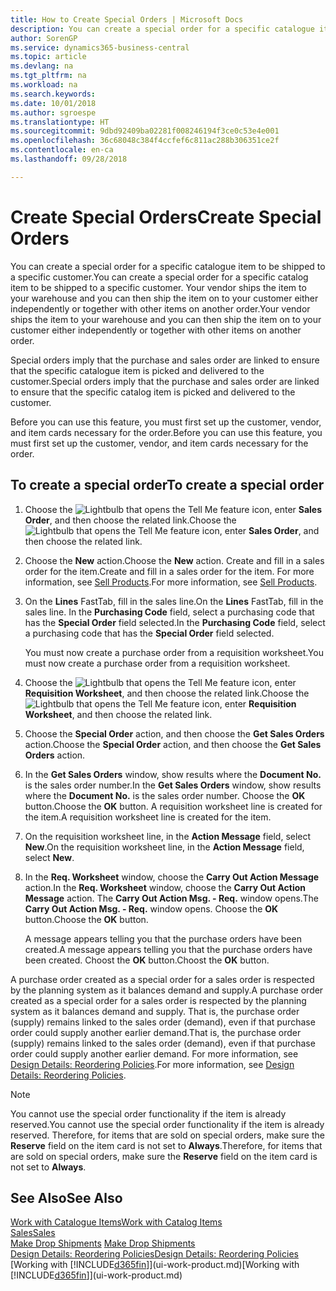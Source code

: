 ```yaml
---
title: How to Create Special Orders | Microsoft Docs
description: You can create a special order for a specific catalogue item to be shipped to a specific customer. Your vendor ships the item to your warehouse and you can then ship the item on to your customer either independently or together with other items on another order.
author: SorenGP
ms.service: dynamics365-business-central
ms.topic: article
ms.devlang: na
ms.tgt_pltfrm: na
ms.workload: na
ms.search.keywords: 
ms.date: 10/01/2018
ms.author: sgroespe
ms.translationtype: HT
ms.sourcegitcommit: 9dbd92409ba02281f008246194f3ce0c53e4e001
ms.openlocfilehash: 36c68048c384f4ccfef6c811ac288b306351ce2f
ms.contentlocale: en-ca
ms.lasthandoff: 09/28/2018

---
```

# <a name="create-special-orders"></a><span data-ttu-id="73901-104">Create Special Orders</span><span class="sxs-lookup"><span data-stu-id="73901-104">Create Special Orders</span></span>
<span data-ttu-id="73901-105">You can create a special order for a specific catalogue item to be shipped to a specific customer.</span><span class="sxs-lookup"><span data-stu-id="73901-105">You can create a special order for a specific catalog item to be shipped to a specific customer.</span></span> <span data-ttu-id="73901-106">Your vendor ships the item to your warehouse and you can then ship the item on to your customer either independently or together with other items on another order.</span><span class="sxs-lookup"><span data-stu-id="73901-106">Your vendor ships the item to your warehouse and you can then ship the item on to your customer either independently or together with other items on another order.</span></span>  

<span data-ttu-id="73901-107">Special orders imply that the purchase and sales order are linked to ensure that the specific catalogue item is picked and delivered to the customer.</span><span class="sxs-lookup"><span data-stu-id="73901-107">Special orders imply that the purchase and sales order are linked to ensure that the specific catalog item is picked and delivered to the customer.</span></span>  

<span data-ttu-id="73901-108">Before you can use this feature, you must first set up the customer, vendor, and item cards necessary for the order.</span><span class="sxs-lookup"><span data-stu-id="73901-108">Before you can use this feature, you must first set up the customer, vendor, and item cards necessary for the order.</span></span>  

## <a name="to-create-a-special-order"></a><span data-ttu-id="73901-109">To create a special order</span><span class="sxs-lookup"><span data-stu-id="73901-109">To create a special order</span></span>  
1.  <span data-ttu-id="73901-110">Choose the ![Lightbulb that opens the Tell Me feature](media/ui-search/search_small.png "Tell me what you want to do") icon, enter **Sales Order**, and then choose the related link.</span><span class="sxs-lookup"><span data-stu-id="73901-110">Choose the ![Lightbulb that opens the Tell Me feature](media/ui-search/search_small.png "Tell me what you want to do") icon, enter **Sales Order**, and then choose the related link.</span></span>  
2. <span data-ttu-id="73901-111">Choose the **New** action.</span><span class="sxs-lookup"><span data-stu-id="73901-111">Choose the **New** action.</span></span> <span data-ttu-id="73901-112">Create and fill in a  sales order for the item.</span><span class="sxs-lookup"><span data-stu-id="73901-112">Create and fill in a  sales order for the item.</span></span> <span data-ttu-id="73901-113">For more information, see [Sell Products](sales-how-sell-products.md).</span><span class="sxs-lookup"><span data-stu-id="73901-113">For more information, see [Sell Products](sales-how-sell-products.md).</span></span>
3.  <span data-ttu-id="73901-114">On the **Lines** FastTab, fill in the sales line.</span><span class="sxs-lookup"><span data-stu-id="73901-114">On the **Lines** FastTab, fill in the sales line.</span></span> <span data-ttu-id="73901-115">In the **Purchasing Code** field, select a purchasing code that has the **Special Order** field selected.</span><span class="sxs-lookup"><span data-stu-id="73901-115">In the **Purchasing Code** field, select a purchasing code that has the **Special Order** field selected.</span></span>

    <span data-ttu-id="73901-116">You must now create a purchase order from a requisition worksheet.</span><span class="sxs-lookup"><span data-stu-id="73901-116">You must now create a purchase order from a requisition worksheet.</span></span>  
4. <span data-ttu-id="73901-117">Choose the ![Lightbulb that opens the Tell Me feature](media/ui-search/search_small.png "Tell me what you want to do") icon, enter **Requisition Worksheet**, and then choose the related link.</span><span class="sxs-lookup"><span data-stu-id="73901-117">Choose the ![Lightbulb that opens the Tell Me feature](media/ui-search/search_small.png "Tell me what you want to do") icon, enter **Requisition Worksheet**, and then choose the related link.</span></span>  
5. <span data-ttu-id="73901-118">Choose the **Special Order** action, and then choose the **Get Sales Orders** action.</span><span class="sxs-lookup"><span data-stu-id="73901-118">Choose the **Special Order** action, and then choose the **Get Sales Orders** action.</span></span>  
6.  <span data-ttu-id="73901-119">In the **Get Sales Orders** window, show results where the **Document No.** is the sales order number.</span><span class="sxs-lookup"><span data-stu-id="73901-119">In the **Get Sales Orders** window, show results where the **Document No.** is the sales order number.</span></span> <span data-ttu-id="73901-120">Choose the **OK** button.</span><span class="sxs-lookup"><span data-stu-id="73901-120">Choose the **OK** button.</span></span> <span data-ttu-id="73901-121">A requisition worksheet line is created for the item.</span><span class="sxs-lookup"><span data-stu-id="73901-121">A requisition worksheet line is created for the item.</span></span>  
7.  <span data-ttu-id="73901-122">On the requisition worksheet line, in the **Action Message** field, select **New**.</span><span class="sxs-lookup"><span data-stu-id="73901-122">On the requisition worksheet line, in the **Action Message** field, select **New**.</span></span>  
8.  <span data-ttu-id="73901-123">In the **Req. Worksheet** window, choose the **Carry Out Action Message** action.</span><span class="sxs-lookup"><span data-stu-id="73901-123">In the **Req. Worksheet** window, choose the **Carry Out Action Message** action.</span></span> <span data-ttu-id="73901-124">The **Carry Out Action Msg. - Req.** window opens.</span><span class="sxs-lookup"><span data-stu-id="73901-124">The **Carry Out Action Msg. - Req.** window opens.</span></span> <span data-ttu-id="73901-125">Choose the **OK** button.</span><span class="sxs-lookup"><span data-stu-id="73901-125">Choose the **OK** button.</span></span>  

    <span data-ttu-id="73901-126">A message appears telling you that the purchase orders have been created.</span><span class="sxs-lookup"><span data-stu-id="73901-126">A message appears telling you that the purchase orders have been created.</span></span> <span data-ttu-id="73901-127">Choost the **OK** button.</span><span class="sxs-lookup"><span data-stu-id="73901-127">Choost the **OK** button.</span></span>  

<span data-ttu-id="73901-128">A purchase order created as a special order for a sales order is respected by the planning system as it balances demand and supply.</span><span class="sxs-lookup"><span data-stu-id="73901-128">A purchase order created as a special order for a sales order is respected by the planning system as it balances demand and supply.</span></span> <span data-ttu-id="73901-129">That is, the purchase order (supply) remains linked to the sales order (demand), even if that purchase order could supply another earlier demand.</span><span class="sxs-lookup"><span data-stu-id="73901-129">That is, the purchase order (supply) remains linked to the sales order (demand), even if that purchase order could supply another earlier demand.</span></span> <span data-ttu-id="73901-130">For more information, see [Design Details: Reordering Policies](design-details-reservation-order-tracking-and-action-messaging.md).</span><span class="sxs-lookup"><span data-stu-id="73901-130">For more information, see [Design Details: Reordering Policies](design-details-reservation-order-tracking-and-action-messaging.md).</span></span>  

> [!NOTE]  
>  <span data-ttu-id="73901-131">You cannot use the special order functionality if the item is already reserved.</span><span class="sxs-lookup"><span data-stu-id="73901-131">You cannot use the special order functionality if the item is already reserved.</span></span> <span data-ttu-id="73901-132">Therefore, for items that are sold on special orders, make sure the **Reserve** field on the item card is not set to **Always**.</span><span class="sxs-lookup"><span data-stu-id="73901-132">Therefore, for items that are sold on special orders, make sure the **Reserve** field on the item card is not set to **Always**.</span></span>  

## <a name="see-also"></a><span data-ttu-id="73901-133">See Also</span><span class="sxs-lookup"><span data-stu-id="73901-133">See Also</span></span>  
[<span data-ttu-id="73901-134">Work with Catalogue Items</span><span class="sxs-lookup"><span data-stu-id="73901-134">Work with Catalog Items</span></span>](inventory-how-work-nonstock-items.md)  
[<span data-ttu-id="73901-135">Sales</span><span class="sxs-lookup"><span data-stu-id="73901-135">Sales</span></span>](sales-manage-sales.md)  
<span data-ttu-id="73901-136">[Make Drop Shipments](sales-how-drop-shipment.md) </span><span class="sxs-lookup"><span data-stu-id="73901-136">[Make Drop Shipments](sales-how-drop-shipment.md) </span></span>  
[<span data-ttu-id="73901-137">Design Details: Reordering Policies</span><span class="sxs-lookup"><span data-stu-id="73901-137">Design Details: Reordering Policies</span></span>](design-details-reservation-order-tracking-and-action-messaging.md)  
<span data-ttu-id="73901-138">[Working with [!INCLUDE[d365fin](includes/d365fin_md.md)]](ui-work-product.md)</span><span class="sxs-lookup"><span data-stu-id="73901-138">[Working with [!INCLUDE[d365fin](includes/d365fin_md.md)]](ui-work-product.md)</span></span>

